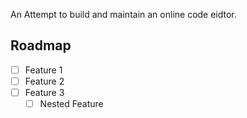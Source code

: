 An Attempt to build and maintain an online code eidtor.

## Roadmap

- [ ] Feature 1
- [ ] Feature 2
- [ ] Feature 3
    - [ ] Nested Feature
